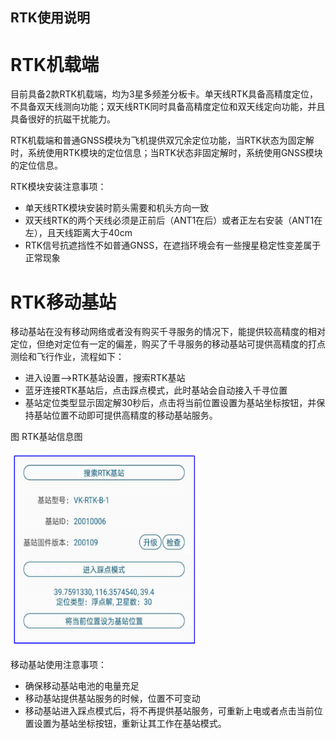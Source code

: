 ## RTK使用说明

#  RTK机载端

目前具备2款RTK机载端，均为3星多频差分板卡。单天线RTK具备高精度定位，不具备双天线测向功能；双天线RTK同时具备高精度定位和双天线定向功能，并且具备很好的抗磁干扰能力。

RTK机载端和普通GNSS模块为飞机提供双冗余定位功能，当RTK状态为固定解时，系统使用RTK模块的定位信息；当RTK状态非固定解时，系统使用GNSS模块的定位信息。

RTK模块安装注意事项：

-   单天线RTK模块安装时箭头需要和机头方向一致
-   双天线RTK的两个天线必须是正前后（ANT1在后）或者正左右安装（ANT1在左），且天线距离大于40cm
-   RTK信号抗遮挡性不如普通GNSS，在遮挡环境会有一些搜星稳定性变差属于正常现象

#  RTK移动基站

移动基站在没有移动网络或者没有购买千寻服务的情况下，能提供较高精度的相对定位，但绝对定位有一定的偏差，购买了千寻服务的移动基站可提供高精度的打点测绘和飞行作业，流程如下：

-   进入设置--\>RTK基站设置，搜索RTK基站
-   蓝牙连接RTK基站后，点击踩点模式，此时基站会自动接入千寻位置
-   基站定位类型显示固定解30秒后，点击将当前位置设置为基站坐标按钮，并保持基站位置不动即可提供高精度的移动基站服务。

图 RTK基站信息图

<img src="pictures/RTKP1.png" width="60%"> 

移动基站使用注意事项：

-   确保移动基站电池的电量充足
-   移动基站提供基站服务的时候，位置不可变动
-   移动基站进入踩点模式后，将不再提供基站服务，可重新上电或者点击当前位置设置为基站坐标按钮，重新让其工作在基站模式。